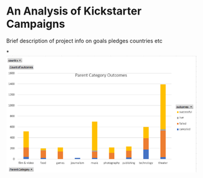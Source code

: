 # An Analysis of Kickstarter Campaigns
Brief description of project info on goals pledges countries etc

*![Parent Category Outcomes](Parent_Category_Outcomes.png)

